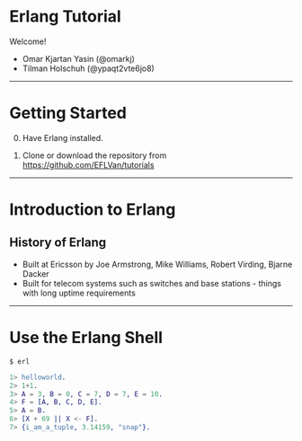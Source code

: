 # Erlang Tutorial

Welcome!

* Omar Kjartan Yasin (@omarkj)
* Tilman Holschuh (@ypaqt2vte6jo8)

---

# Getting Started

0. Have Erlang installed.

1. Clone or download the repository from https://github.com/EFLVan/tutorials

---

# Introduction to Erlang

## History of Erlang

* Built at Ericsson by Joe Armstrong, Mike Williams, Robert Virding, Bjarne Dacker
* Built for telecom systems such as switches and base stations - things with long
  uptime requirements

---

# Use the Erlang Shell

```shell
$ erl
```

```erlang
1> helloworld.
2> 1+1.
3> A = 3, B = 0, C = 7, D = 7, E = 10.
4> F = [A, B, C, D, E].
5> A = B.
6> [X + 69 || X <- F].
7> {i_am_a_tuple, 3.14159, "snap"}.
```
